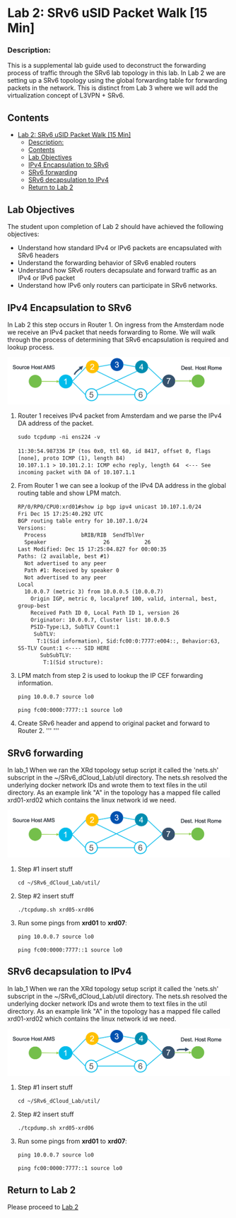 

# Lab 2: SRv6 uSID Packet Walk [15 Min]

### Description: 
This is a supplemental lab guide used to deconstruct the forwarding process of traffic through the SRv6 lab topology in this lab. In Lab 2 we are setting up a SRv6 topology using the global forwarding table for forwarding packets in the network. This is distinct from Lab 3 where we will add the virtualization concept of L3VPN + SRv6.

## Contents
- [Lab 2: SRv6 uSID Packet Walk \[15 Min\]](#lab-2-srv6-usid-packet-walk-15-min)
    - [Description:](#description)
  - [Contents](#contents)
  - [Lab Objectives](#lab-objectives)
  - [IPv4 Encapsulation to SRv6](#ipv4-encapsulation-to-srv6)
  - [SRv6 forwarding](#srv6-forwarding)
  - [SRv6 decapsulation to IPv4](#srv6-decapsulation-to-ipv4)
  - [Return to Lab 2](#return-to-lab-2)
  

## Lab Objectives
The student upon completion of Lab 2 should have achieved the following objectives:

* Understand how standard IPv4 or IPv6 packets are encapsulated with SRv6 headers
* Understand the forwarding behavior of SRv6 enabled routers
* Understand how SRv6 routers decapsulate and forward traffic as an IPv4 or IPv6 packet
* Understand how IPv6 only routers can participate in SRv6 networks.


## IPv4 Encapsulation to SRv6

In Lab 2 this step occurs in Router 1. On ingress from the Amsterdam node we receive an IPv4 packet that needs forwarding to Rome. We will walk through the process of determining that SRv6 encapsulation is required and lookup process.

![Router 1 Topology](/topo_drawings/ltrspg-2212-packet-walk-r1.png)

1. Router 1 receives IPv4 packet from Amsterdam and we parse the IPv4 DA address of the packet.
    ```
    sudo tcpdump -ni ens224 -v

    11:30:54.987336 IP (tos 0x0, ttl 60, id 8417, offset 0, flags [none], proto ICMP (1), length 84)
    10.107.1.1 > 10.101.2.1: ICMP echo reply, length 64  <--- See incoming packet with DA of 10.107.1.1
    ```
2. From Router 1 we can see a lookup of the IPv4 DA address in the global routing table and show LPM match.
    ```
    RP/0/RP0/CPU0:xrd01#show ip bgp ipv4 unicast 10.107.1.0/24
    Fri Dec 15 17:25:40.292 UTC
    BGP routing table entry for 10.107.1.0/24
    Versions:
      Process           bRIB/RIB  SendTblVer
      Speaker                  26           26
    Last Modified: Dec 15 17:25:04.827 for 00:00:35
    Paths: (2 available, best #1)
      Not advertised to any peer
      Path #1: Received by speaker 0
      Not advertised to any peer
    Local
      10.0.0.7 (metric 3) from 10.0.0.5 (10.0.0.7)
        Origin IGP, metric 0, localpref 100, valid, internal, best, group-best
        Received Path ID 0, Local Path ID 1, version 26
        Originator: 10.0.0.7, Cluster list: 10.0.0.5
        PSID-Type:L3, SubTLV Count:1
         SubTLV:
          T:1(Sid information), Sid:fc00:0:7777:e004::, Behavior:63, SS-TLV Count:1 <---- SID HERE
           SubSubTLV:
            T:1(Sid structure):
    ```
3. LPM match from step 2 is used to lookup the IP CEF forwarding information.
    ```
    ping 10.0.0.7 source lo0
    ```
    ```
    ping fc00:0000:7777::1 source lo0
    ```
4. Create SRv6 header and append to original packet and forward to Router 2.
    '''
    '''


   
## SRv6 forwarding

In lab_1 When we ran the XRd topology setup script it called the 'nets.sh' subscript in the ~/SRv6_dCloud_Lab/util directory. The nets.sh resolved the underlying docker network IDs and wrote them to text files in the util directory. As an example link "A" in the topology has a mapped file called xrd01-xrd02 which contains the linux network id we need.

![Router 1 Topology](/topo_drawings/ltrspg-2212-packet-walk-r3.png)

1. Step #1 insert stuff
    ```
    cd ~/SRv6_dCloud_Lab/util/
    ```
2. Step #2 insert stuff
    ```
    ./tcpdump.sh xrd05-xrd06
    ```
3. Run some pings from **xrd01** to **xrd07**:
    ```
    ping 10.0.0.7 source lo0
    ```
    ```
    ping fc00:0000:7777::1 source lo0
    ```

## SRv6 decapsulation to IPv4

In lab_1 When we ran the XRd topology setup script it called the 'nets.sh' subscript in the ~/SRv6_dCloud_Lab/util directory. The nets.sh resolved the underlying docker network IDs and wrote them to text files in the util directory. As an example link "A" in the topology has a mapped file called xrd01-xrd02 which contains the linux network id we need.

![Router 1 Topology](/topo_drawings/ltrspg-2212-packet-walk-r7.png)

1. Step #1 insert stuff
    ```
    cd ~/SRv6_dCloud_Lab/util/
    ```
2. Step #2 insert stuff
    ```
    ./tcpdump.sh xrd05-xrd06
    ```
3. Run some pings from **xrd01** to **xrd07**:
    ```
    ping 10.0.0.7 source lo0
    ```
    ```
    ping fc00:0000:7777::1 source lo0
    ```

## Return to Lab 2
Please proceed to [Lab 2](https://github.com/jalapeno/SRv6_dCloud_Lab/tree/main/lab_2/lab_2-guide.md)
